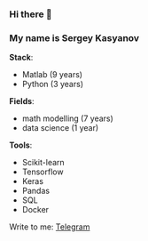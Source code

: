 ### Hi there 👋

### My name is Sergey Kasyanov

**Stack**:
- Matlab (9 years)
- Python (3 years)

**Fields**:
- math modelling (7 years)
- data science (1 year)

**Tools**:
- Scikit-learn
- Tensorflow
- Keras
- Pandas
- SQL
- Docker

 Write to me: <a href="https://t.me/yoyuyoyuyoy">Telegram
